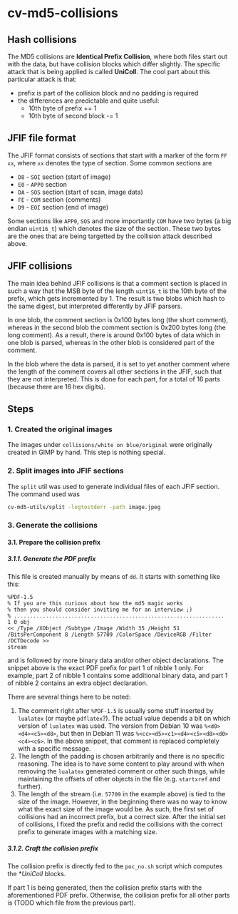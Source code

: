 # cv-md5-collisions

## Hash collisions

The MD5 collisions are **Identical Prefix Collision**, where both files start out with the data, but have collision
blocks which differ slightly. The specific attack that is being applied is called **UniColl**. The cool part about this
particular attack is that:
* prefix is part of the collision block and no padding is required
* the differences are predictable and quite useful:
    * 10th byte of prefix += 1
    * 10th byte of second block -= 1

## JFIF file format

The JFIF format consists of sections that start with a marker of the form `FF xx`, where `xx` denotes the type of
section. Some common sections are

* `D8` - `SOI` section (start of image)
* `E0` - `APP0` section
* `DA` - `SOS` section (start of scan, image data)
* `FE` - `COM` section (comments)
* `D9` - `EOI` section (end of image)

Some sections like `APP0`, `SOS` and more importantly `COM` have two bytes (a big endian `uint16_t`) which denotes the
size of the section. These two bytes are the ones that are being targetted by the collision attack described above.

## JFIF collisions

The main idea behind JFIF collisions is that a comment section is placed in such a way that the MSB byte of the length
`uint16_t` is the 10th byte of the prefix, which gets incremented by 1. The result is two blobs which hash to the same
digest, but interpreted differently by JFIF parsers.

In one blob, the comment section is 0x100 bytes long (the short comment), whereas in the second blob the comment section
is 0x200 bytes long (the long comment). As a result, there is around 0x100 bytes of data which in one blob is parsed,
whereas in the other blob is considered part of the comment.

In the blob where the data is parsed, it is set to yet another comment where the length of the comment covers all other
sections in the JFIF, such that they are not interpreted. This is done for each part, for a total of 16 parts (because
there are 16 hex digits).

## Steps

### 1. Created the original images

The images under `collisions/white on blue/original` were originally created in GIMP by hand. This step is nothing
special.

### 2. Split images into JFIF sections

The `split` util was used to generate individual files of each JFIF section. The command used was

```sh
cv-md5-utils/split -logtostderr -path image.jpeg
```

### 3. Generate the collisions

#### 3.1. Prepare the collision prefix

##### 3.1.1. Generate the PDF prefix

This file is created manually by means of `dd`. It starts with something like this:

```pdf
%PDF-1.5
% If you are this curious about how the md5 magic works
% then you should consider inviting me for an interview ;)
% ..................................................................
1 0 obj
<< /Type /XObject /Subtype /Image /Width 35 /Height 51 /BitsPerComponent 8 /Length 57709 /ColorSpace /DeviceRGB /Filter /DCTDecode >>
stream
```

and is followed by more binary data and/or other object declarations. The snippet above is the exact PDF prefix for part
1 of nibble 1 only. For example, part 2 of nibble 1 contains some additional binary data, and part 1 of nibble 2
contains an extra object declaration.

There are several things here to be noted:

1. The comment right after `%PDF-1.5` is usually some stuff inserted by `lualatex` (or maybe `pdflatex`?). The actual
   value depends a bit on which version of `lualatex` was used. The version from Debian 10 was `%<d0><d4><c5><d8>`, but
   then in Debian 11 was `%<cc><d5><c1><d4><c5><d8><d0><c4><c6>`. In the above snippet, that comment is replaced
   completely with a specific message.
2. The length of the padding is chosen arbitrarily and there is no specific reasoning. The idea is to have some content
   to play around with when removing the `lualatex` generated comment or other such things, while maintaining the
   offsets of other objects in the file (e.g. `startxref` and further).
3. The length of the stream (i.e. `57709` in the example above) is tied to the size of the image. However, in the
   beginning there was no way to know what the exact size of the image would be. As such, the first set of collisions
   had an incorrect prefix, but a correct size. After the initial set of collisions, I fixed the prefix and redid the
   collisions with the correct prefix to generate images with a matching size.

##### 3.1.2. Craft the collision prefix

The collision prefix is directly fed to the `poc_no.sh` script which computes the **UniColl* blocks.

If part 1 is being generated, then the collision prefix starts with the aforementioned PDF prefix. Otherwise, the
collision prefix for all other parts is (TODO which file from the previous part).
